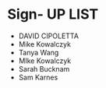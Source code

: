 # Sign- UP LIST

* DAVID CIPOLETTA
* Mike Kowalczyk
* Tanya Wang
* MIke Kowalczyk
* Sarah Bucknam
* Sam Karnes


